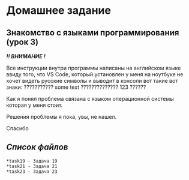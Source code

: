 # Домашнее задание
## Знакомство с языками программирования (урок 3)

***!! ВНИМАНИЕ !***

Все инструкции внутри программы написаны на английском языке ввиду того, что VS Code, который установлен у меня на ноутбуке не хочет видеть русские символы и выводит в консоли вот такие вот знаки: ??????????? some text ?????????????? 123 ??????

Как я понял проблема связана с языком операционной системы которая у меня стоит. 

Решения проблемы я пока, увы, не нашел.

Спасибо 

 ## *Список файлов* ##

    *task19 - Задача 19
    *task21 - Задача 21
    *task23 - Задача 23



